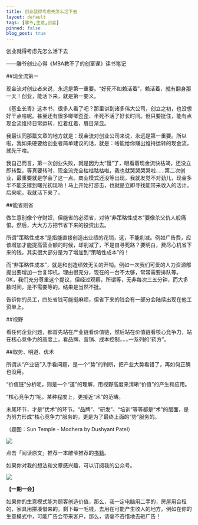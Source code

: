 ```yaml
---
title: 创业就得考虑先怎么活下去
layout: default
tags: [雕爷,生意,创富]
pinned: false
blog_post: true
---
```



创业就得考虑先怎么活下去

——雕爷创业心得《MBA教不了的创富课》读书笔记


##现金流第一

现金流对创业者来说，永远是第一重要。“好死不如赖活着”，赖活着，就有翻身那一天！创业，能活下来，就是第一要义。

《基业长青》这本书，很多人看了吧？那里讲到诸多伟大公司，创立之初，也没想好干点啥呢。甚至还有很多唧唧歪歪、半死不活了好长时间。但只要挺住，能有点现金流维持日常运转，扛着扛着，眉目渐显。

我最认同那篇文章的地方就是：现金流对创业公司来说，永远是第一重要。所以啦，我如果硬要给创业者简单建议的话，就是：啥能给你赚出维持运转的现金流，就先干啥。

我自己而言，第一次创业失败，就是因为太“慢”了，眼看着现金流快枯竭，还没立即转型，等真要转时，现金流完全枯枯祜枯啦，我也就哭哭哭哭啦……第二次创业，最重要就是学会了这一点。商业模式还没等出现，我就发觉不对劲儿，现金多半不能支撑到曙光初现呐！马上开始打游击，也就是立即寻找能带来收入的活计。后来呢，我就活下来了。

##能省则省

做生意别像个守财奴，但能省的必须省，对待“非策略性成本”要像杀父仇人般痛恨。然后，大大方方把节省下来的投资出去。

所谓“策略性成本”是指能直接创造出业绩的花销，这，不能削减。例如广告费，应该增加才能提高营业额的时候，却削减了，不是自寻死路？要明白，费尽心机省下来的钱，其实很大部分是为了增加到“策略性成本”的！

而“非策略性成本”，就是和创造绩效无关的开销。例如一次我们可爱的人力资源部提出要增加一台复印机，理由很充分，现在的一台不太够，常常需要排队等。0K，我们充分尊重这个提议，但经过观察，所谓等，无非每次三五分钟，而大多数时间，是不需要等的。结果是当然不批。

告诉你的员工，四处省钱可能挺麻烦，但省下来的钱会有一部分会陆续出现在他工资单上。

##视野

看任何企业问题，都首先站在产业链看价值链，然后站在价值链看核心竞争力，站在核心竞争力的高度上，看品牌、营销、成本控制……一系列的“药方”。


##取势、明道、优术

所谓从“产业链”入手看问题，是一个“势”的判断，把产业大势看错了，再如何正确也没用。

“价值链”分析呢，则是一个“道”的理解，用视野高度来清晰“价值”的产生和应用。

“核心竞争力”呢，某种程度上，更接近“术”的范畴。

末尾环节，才是“优术”的环节。“品牌”、“研发”、“培训”等等都是“术”的层面，是为努力形成“核心竞争力”服务的，更是为了最终上面的“势”服务的。

（题图：Sun Temple - Modhera by Dushyant Patel）

![](http://cnfeat.qiniudn.com/mHDSX.png)

点击「阅读原文」推荐一本雕爷推荐的[书籍](http://book.douban.com/subject/1022936/)。

如果你对我的想法和文章感兴趣，可以订阅我的公众号。

![](http://cnfeat.qiniudn.com/1000.png)

**【一期一会】**

如果你的生意模式能为顾客创造价值，那么，我一定电脑用二手的，房屋用合租的，家具用拼凑借来的。剩下每一毛钱，去用在可能产生收人的地方。例如在你的生意模式中，可能广告会带来客户，那么，请毫不吝惜地去砸广告！






